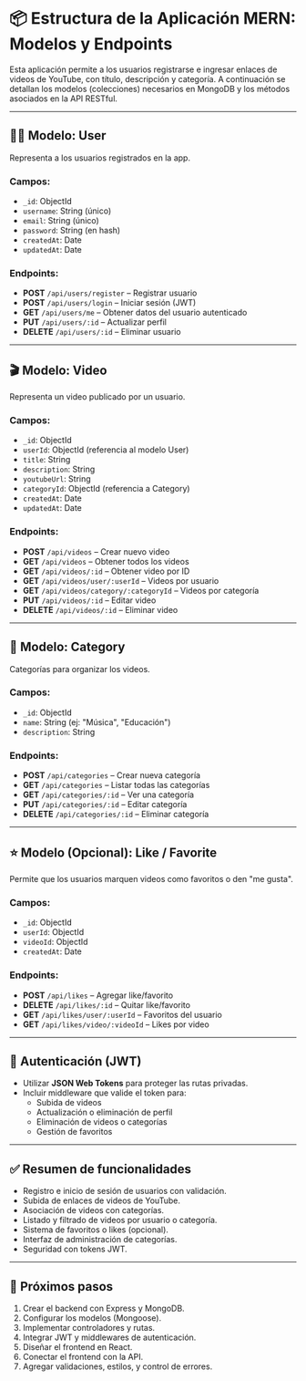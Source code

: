 # 📦 Estructura de la Aplicación MERN: Modelos y Endpoints

Esta aplicación permite a los usuarios registrarse e ingresar enlaces de videos de YouTube, con título, descripción y categoría. A continuación se detallan los modelos (colecciones) necesarios en MongoDB y los métodos asociados en la API RESTful.

---

## 🧑‍💻 Modelo: User

Representa a los usuarios registrados en la app.

### Campos:
- `_id`: ObjectId
- `username`: String (único)
- `email`: String (único)
- `password`: String (en hash)
- `createdAt`: Date
- `updatedAt`: Date

### Endpoints:
- **POST** `/api/users/register` – Registrar usuario
- **POST** `/api/users/login` – Iniciar sesión (JWT)
- **GET** `/api/users/me` – Obtener datos del usuario autenticado
- **PUT** `/api/users/:id` – Actualizar perfil
- **DELETE** `/api/users/:id` – Eliminar usuario

---

## 🎬 Modelo: Video

Representa un video publicado por un usuario.

### Campos:
- `_id`: ObjectId
- `userId`: ObjectId (referencia al modelo User)
- `title`: String
- `description`: String
- `youtubeUrl`: String
- `categoryId`: ObjectId (referencia a Category)
- `createdAt`: Date
- `updatedAt`: Date

### Endpoints:
- **POST** `/api/videos` – Crear nuevo video
- **GET** `/api/videos` – Obtener todos los videos
- **GET** `/api/videos/:id` – Obtener video por ID
- **GET** `/api/videos/user/:userId` – Videos por usuario
- **GET** `/api/videos/category/:categoryId` – Videos por categoría
- **PUT** `/api/videos/:id` – Editar video
- **DELETE** `/api/videos/:id` – Eliminar video

---

## 📂 Modelo: Category

Categorías para organizar los videos.

### Campos:
- `_id`: ObjectId
- `name`: String (ej: "Música", "Educación")
- `description`: String

### Endpoints:
- **POST** `/api/categories` – Crear nueva categoría
- **GET** `/api/categories` – Listar todas las categorías
- **GET** `/api/categories/:id` – Ver una categoría
- **PUT** `/api/categories/:id` – Editar categoría
- **DELETE** `/api/categories/:id` – Eliminar categoría

---

## ⭐ Modelo (Opcional): Like / Favorite

Permite que los usuarios marquen videos como favoritos o den "me gusta".

### Campos:
- `_id`: ObjectId
- `userId`: ObjectId
- `videoId`: ObjectId
- `createdAt`: Date

### Endpoints:
- **POST** `/api/likes` – Agregar like/favorito
- **DELETE** `/api/likes/:id` – Quitar like/favorito
- **GET** `/api/likes/user/:userId` – Favoritos del usuario
- **GET** `/api/likes/video/:videoId` – Likes por video

---

## 🔐 Autenticación (JWT)

- Utilizar **JSON Web Tokens** para proteger las rutas privadas.
- Incluir middleware que valide el token para:
  - Subida de videos
  - Actualización o eliminación de perfil
  - Eliminación de videos o categorías
  - Gestión de favoritos

---

## ✅ Resumen de funcionalidades

- Registro e inicio de sesión de usuarios con validación.
- Subida de enlaces de videos de YouTube.
- Asociación de videos con categorías.
- Listado y filtrado de videos por usuario o categoría.
- Sistema de favoritos o likes (opcional).
- Interfaz de administración de categorías.
- Seguridad con tokens JWT.

---

## 🚧 Próximos pasos

1. Crear el backend con Express y MongoDB.
2. Configurar los modelos (Mongoose).
3. Implementar controladores y rutas.
4. Integrar JWT y middlewares de autenticación.
5. Diseñar el frontend en React.
6. Conectar el frontend con la API.
7. Agregar validaciones, estilos, y control de errores.

